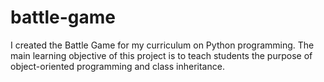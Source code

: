 # battle-game

I created the Battle Game for my curriculum on Python programming. 
The main learning objective of this project is to teach students the purpose of object-oriented programming and class inheritance.
